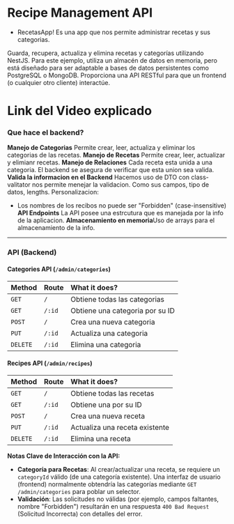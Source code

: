 # Recipe Management API

- RecetasApp! Es una app que nos permite administrar recetas y sus categorias.

Guarda, recupera, actualiza y elimina recetas y categorías utilizando NestJS. Para este ejemplo, utiliza un almacén de datos en memoria, pero está diseñado para ser adaptable a bases de datos persistentes como PostgreSQL o MongoDB. Proporciona una API RESTful para que un frontend (o cualquier otro cliente) interactúe.

# Link del Video explicado

### Que hace el backend?

**Manejo de Categorias** Permite crear, leer, actualiza y eliminar los categorias de las recetas.
**Manejo de Recetas** Permite crear, leer, actualizar y elimianr recetas.
**Manejo de Relaciones** Cada receta esta unida a una categoria. El backend se asegura de verificar que esta union sea valida.
**Valida la informacion en el Backend** Hacemos uso de DTO con class-valitator nos permite menejar la validacion. Como sus campos, tipo de datos, lengths.
Personalizacion:

- Los nombres de los recibos no puede ser "Forbidden" (case-insensitive)
  **API Endpoints** La API posee una estrcutura que es manejada por la info de la aplicacion.
  **Almacenamiento en memoria**Uso de arrays para el almacenamiento de la info.

---

### API (Backend)

#### Categories API (`/admin/categories`)

| Method   | Route  | What it does?                   |
| :------- | :----- | :------------------------------ |
| `GET`    | `/`    | Obtiene todas las categorias    |
| `GET`    | `/:id` | Obtiene una categoria por su ID |
| `POST`   | `/`    | Crea una nueva categoria        |
| `PUT`    | `/:id` | Actualiza una categoria         |
| `DELETE` | `/:id` | Elimina una categoria           |

#### Recipes API (`/admin/recipes`)

| Method   | Route  | What it does?                  |
| :------- | :----- | :----------------------------- |
| `GET`    | `/`    | Obtiene todas las recetas      |
| `GET`    | `/:id` | Obtiene una por su ID          |
| `POST`   | `/`    | Crea una nueva receta          |
| `PUT`    | `/:id` | Actualiza una receta existente |
| `DELETE` | `/:id` | Elimina una receta             |

**Notas Clave de Interacción con la API:**

- **Categoría para Recetas**: Al crear/actualizar una receta, se requiere un `categoryId` válido (de una categoría existente). Una interfaz de usuario (frontend) normalmente obtendría las categorías mediante `GET /admin/categories` para poblar un selector.
- **Validación**: Las solicitudes no válidas (por ejemplo, campos faltantes, nombre "Forbidden") resultarán en una respuesta `400 Bad Request` (Solicitud Incorrecta) con detalles del error.
